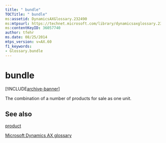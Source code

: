 ```yaml
---
title: " bundle"
TOCTitle: " bundle"
ms:assetid: DynamicsAXGlossary.232490
ms:mtpsurl: https://technet.microsoft.com/library/dynamicsaxglossary.232490(v=AX.60)
ms:contentKeyID: 36057740
author: tfehr
ms.date: 08/25/2014
mtps_version: v=AX.60
f1_keywords:
- Glossary.bundle
---
```


# bundle


[!INCLUDE[archive-banner](includes/archive-banner.md)]

The combination of a number of products for sale as one unit.

## See also

[product](product.md)

[Microsoft Dynamics AX glossary](glossary/microsoft-dynamics-ax-glossary.md)

  


